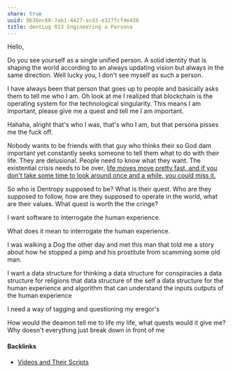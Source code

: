```yaml
---
share: true
uuid: 9b36ec68-7ab1-4427-acd3-e327fcf4e438
title: dentLog 013 Engineering a Persona
---
```

Hello,

Do you see yourself as a single unified person. A solid identity that is shaping the world according to an always updating vision but always in the same direction. Well lucky you, I don't see myself as such a person. 

I have always been that person that goes up to people and basically asks them to tell me who I am. Oh look at me I realized that blockchain is the operating system for the technological singularity. This means I am important, please give me a quest and tell me I am important. 

Hahaha, alright that's who I was, that's who I am, but that persona pisses me the fuck off.

Nobody wants to be friends with that guy who thinks their so God dam important yet constantly seeks someone to tell them what to do with their life. They are delusional. People need to know what they want. The existential crisis needs to be over, [life moves move pretty fast, and if you don't take some time to look around once and a while, you could miss it.](https://www.youtube.com/watch?v=vsYBtfQ3QDo)

So who is Dentropy supposed to be? What is their quest. Who are they supposed to follow, how are they supposed to operate in the world, what are their values. What quest is worth the the cringe?

I want software to interrogate the human experience.

What does it mean to interrogate the human experience. 

I was walking a Dog the other day and met this man that told me a story about how he stopped a pimp and his prostitute from scamming some old man.

I want a data structure for thinking a data structure for conspiracies a data structure for religions that data structure of the self a data structure for the human experience and algorithm that can understand the inputs outputs of the human experience

I need a way of tagging and questioning my eregor's

How would the deamon tell me to life my life, what quests would it give me? Why doesn't everything just break down in front of me

#### Backlinks

* [Videos and Their Scripts](/b6611f4f-b019-4676-902e-8ea82840d740)